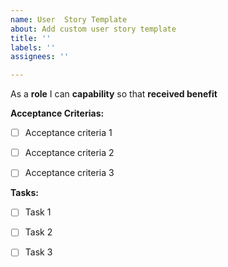 ```yaml
---
name: User  Story Template
about: Add custom user story template
title: ''
labels: ''
assignees: ''

---
```


As a **role** I can **capability** so that **received benefit**

**Acceptance Criterias:**

- [ ] Acceptance criteria 1

- [ ] Acceptance criteria 2

- [ ] Acceptance criteria 3

**Tasks:**

- [ ] Task 1

- [ ] Task 2

- [ ] Task 3
